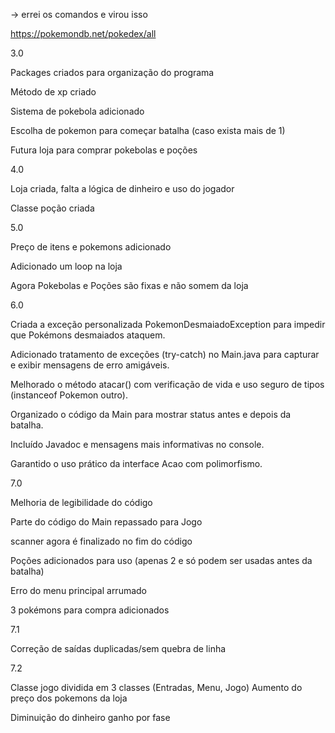 -> errei os comandos e virou isso

https://pokemondb.net/pokedex/all 

3.0

Packages criados para organização do programa

Método de xp criado

Sistema de pokebola adicionado

Escolha de pokemon para começar batalha (caso exista mais de 1)

Futura loja para comprar pokebolas e poções

4.0

Loja criada, falta a lógica de dinheiro e uso do jogador

Classe poção criada

5.0

Preço de itens e pokemons adicionado

Adicionado um loop na loja

Agora Pokebolas e Poções são fixas e não somem da loja

6.0

Criada a exceção personalizada PokemonDesmaiadoException para impedir que Pokémons desmaiados ataquem.

Adicionado tratamento de exceções (try-catch) no Main.java para capturar e exibir mensagens de erro amigáveis.

Melhorado o método atacar() com verificação de vida e uso seguro de tipos (instanceof Pokemon outro).

Organizado o código da Main para mostrar status antes e depois da batalha.

Incluído Javadoc e mensagens mais informativas no console.

Garantido o uso prático da interface Acao com polimorfismo.

7.0

Melhoria de legibilidade do código

Parte do código do Main repassado para Jogo

scanner agora é finalizado no fim do código

Poções adicionados para uso (apenas 2 e só podem ser usadas antes da batalha)

Erro do menu principal arrumado

3 pokémons para compra adicionados

7.1 

Correção de saídas duplicadas/sem quebra de linha

7.2

Classe jogo dividida em 3 classes (Entradas, Menu, Jogo)
Aumento do preço dos pokemons da loja

Diminuição do dinheiro ganho por fase



